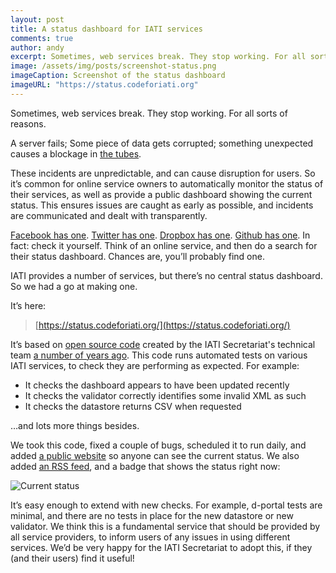 ```yaml
---
layout: post
title: A status dashboard for IATI services
comments: true
author: andy
excerpt: Sometimes, web services break. They stop working. For all sorts of reasons. This code runs automated tests on various IATI services, to check they are performing as expected.
image: /assets/img/posts/screenshot-status.png
imageCaption: Screenshot of the status dashboard
imageURL: "https://status.codeforiati.org"
---
```


Sometimes, web services break. They stop working. For all sorts of reasons.

A server fails; Some piece of data gets corrupted; something unexpected causes a blockage in [the tubes](https://en.wikipedia.org/wiki/Series_of_tubes).

These incidents are unpredictable, and can cause disruption for users. So it’s common for online service owners to automatically monitor the status of their services, as well as provide a public dashboard showing the current status. This ensures issues are caught as early as possible, and incidents are communicated and dealt with transparently.

[Facebook has one](https://developers.facebook.com/status/dashboard/). [Twitter has one](https://api.twitterstat.us/). [Dropbox has one](https://status.dropbox.com/). [Github has one](https://www.githubstatus.com/). In fact: check it yourself. Think of an online service, and then do a search for their status dashboard. Chances are, you’ll probably find one.

IATI provides a number of services, but there’s no central status dashboard. So we had a go at making one.

It’s here:

> [https://status.codeforiati.org/](https://status.codeforiati.org/)

It’s based on [open source code](https://github.com/IATI/IATI-Website-Tests) created by the IATI Secretariat's technical team [a number of years ago](https://github.com/IATI/IATI-Website-Tests/graphs/contributors). This code runs automated tests on various IATI services, to check they are performing as expected. For example:

 * It checks the dashboard appears to have been updated recently
 * It checks the validator correctly identifies some invalid XML as such
 * It checks the datastore returns CSV when requested

…and lots more things besides.

We took this code, fixed a couple of bugs, scheduled it to run daily, and added [a public website](https://status.codeforiati.org/) so anyone can see the current status. We also added [an RSS feed](https://status.codeforiati.org/feed.xml), and a badge that shows the status right now:

![Current status](https://status.codeforiati.org/status.svg)

It’s easy enough to extend with new checks. For example, d-portal tests are minimal, and there are no tests in place for the new datastore or new validator. We think this is a fundamental service that should be provided by all service providers, to inform users of any issues in using different services. We’d be very happy for the IATI Secretariat to adopt this, if they (and their users) find it useful!
